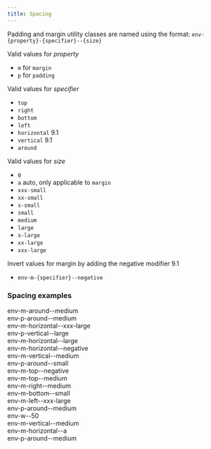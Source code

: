 ```yaml
---
title: Spacing
---
```


Padding and margin utility classes are named using the format: `env-{property}-{specifier}--{size}`

Valid values for _property_

-  `m` for `margin`
-  `p` for `padding`

Valid values for _specifier_

-  `top`
-  `right`
-  `bottom`
-  `left`
-  `horizontal` <span class="env-badge env-badge--info">9.1</span>
-  `vertical` <span class="env-badge env-badge--info">9.1</span>
-  `around`

Valid values for _size_

-  `0`
-  `a` auto, only applicable to `margin`
-  `xxx-small`
-  `xx-small`
-  `x-small`
-  `small`
-  `medium`
-  `large`
-  `x-large`
-  `xx-large`
-  `xxx-large`

Invert values for margin by adding the negative modifier <span class="env-badge env-badge--info">9.1</span>

-  `env-m-{specifier}--negative`

### Spacing examples

<div class="example-spacing">
   <div class="example-spacing__margin">
      <div class="example-spacing__padding env-m-around--medium env-p-around--medium">
         <div class="example-spacing__content">
            env-m-around--medium<br />env-p-around--medium
         </div>
      </div>
   </div>
</div>
<div class="example-spacing">
   <div class="example-spacing__margin">
      <div class="example-spacing__padding env-m-horizontal--xxx-large env-p-vertical--large">
         <div class="example-spacing__content">
            env-m-horizontal--xxx-large<br />env-p-vertical--large
         </div>
      </div>
   </div>
</div>
<div class="example-spacing">
   <div class="example-spacing__margin">
      <div class="example-spacing__padding env-m-horizontal--negative env-m-horizontal--large env-m-vertical--medium env-p-around--small">
         <div class="example-spacing__content">
            env-m-horizontal--large<br />
            env-m-horizontal--negative<br /> 
            env-m-vertical--medium<br />
            env-p-around--small<br />
         </div>
      </div>
   </div>
</div>
<div class="example-spacing">
   <div class="example-spacing__margin">
      <div class="example-spacing__padding env-m-top--negative env-m-top--medium env-m-right--medium env-m-bottom--small env-m-left--xxx-large env-p-around--medium">
         <div class="example-spacing__content">
            env-m-top--negative<br />
            env-m-top--medium<br />
            env-m-right--medium<br />
            env-m-bottom--small<br />
            env-m-left--xxx-large<br />
            env-p-around--medium<br />
         </div>
      </div>
   </div>
</div>
<div class="example-spacing">
   <div class="example-spacing__margin">
      <div class="example-spacing__padding env-w--50 env-m-vertical--medium env-m-horizontal--a env-p-around--medium">
         <div class="example-spacing__content">
            env-w--50<br />
            env-m-vertical--medium<br />
            env-m-horizontal--a<br />
            env-p-around--medium<br />
         </div>
      </div>
   </div>
</div>
